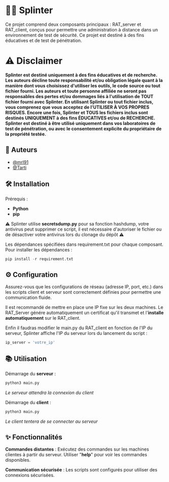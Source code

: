 
# 🕵️‍♂️ Splinter

Ce projet comprend deux composants principaux : RAT_server et RAT_client, conçus pour permettre une administration à distance dans un environnement de test de sécurité. Ce projet est destiné à des fins éducatives et de test de pénétration.

# ⚠️ Disclaimer

**Splinter est destiné uniquement à des fins éducatives et de recherche. Les auteurs décline toute responsabilité et/ou obligation légale quant à la manière dont vous choisissez d'utiliser les outils, le code source ou tout fichier fourni. Les auteurs et toute personne affiliée ne seront pas responsables des pertes et/ou dommages liés à l'utilisation de TOUT fichier fourni avec Splinter. En utilisant Splinter ou tout fichier inclus, vous comprenez que vous acceptez de l'UTILISER À VOS PROPRES RISQUES. Encore une fois, Splinter et TOUS les fichiers inclus sont destinés UNIQUEMENT à des fins ÉDUCATIVES et/ou de RECHERCHE. Splinter est destiné à être utilisé uniquement dans vos laboratoires de test de pénétration, ou avec le consentement explicite du propriétaire de la propriété testée.**


## 👥 Auteurs

- [@mrl91](https://github.com/mrl91)
- [@Tarti](https://github.com/JBRabiller)


## 🛠️ Installation

Prérequis :

- **Python**
- **pip**

⚠️ Splinter utilise **secretsdump.py** pour sa fonction hashdump, votre antivirus peut supprimer ce script, il est nécessaire d'autoriser le fichier ou de désactiver votre antivirus lors du clonage du dépôt ⚠️

Les dépendances spécifiées dans requirement.txt pour chaque composant.
Pour installer les dépendances :

```python
pip install -r requirement.txt
```

## ⚙️ Configuration
Assurez-vous que les configurations de réseau (adresse IP, port, etc.) dans les scripts client et serveur sont correctement définies pour permettre une communication fluide.

Il est recommandé de mettre en place une IP fixe sur les deux machines.
Le RAT_Server génére automatiquement un certificat qu'il transmet et l'**installe automatiquement** sur le RAT_client.

Enfin il faudras modifier le main.py du RAT_client en fonction de l'IP du serveur, Splinter affiche l'IP du serveur lors du lancement du script : 

```python
ip_server = 'votre_ip'
```

## 📚 Utilisation
Démarrage du **serveur** :

```python
python3 main.py
```
*Le serveur attendra la connexion du client*

Démarrage du **client** :
```python
python3 main.py
```
*Le client tentera de se connecter au serveur*

## ✨ Fonctionnalités
**Commandes distantes** : Exécutez des commandes sur les machines clientes à partir du serveur. Utiliser "**help**" pour voir les commandes disponibles.

**Communication sécurisée** : Les scripts sont configurés pour utiliser des connexions sécurisées.